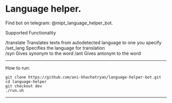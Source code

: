 # Language helper.
 Find bot on telegram: @mipt_language_helper_bot.
<!--  
 You should type '/start' command to bot as first message. -->

Supported Functionality

/translate Translates texts from autodetected language to one you specify  
/set_lang  Specifies the language for translation  
/syn       Gives synonym to the word 
/ant       Gives antonym to the word  
 
---
How to run:

    git clone https://github.com/ani-khachatryan/language-helper-bot.git
    cd language-helper
    git checkout dev
    ./run.sh

---
